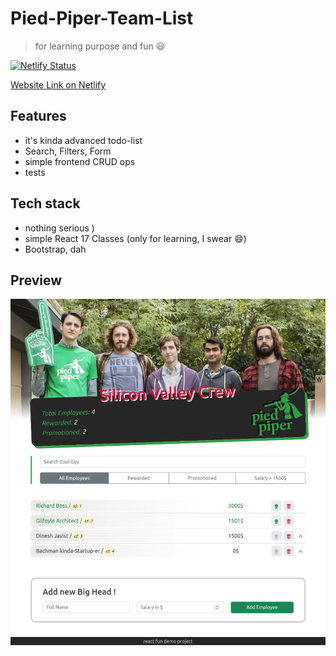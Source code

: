 # Pied-Piper-Team-List

> for learning purpose and fun 😃

[![Netlify Status](https://api.netlify.com/api/v1/badges/b46171d0-7571-4d8e-8c16-c41c91585c45/deploy-status)](https://app.netlify.com/sites/filgeary-pied-piper-team-list/deploys)

[Website Link on Netlify](https://filgeary-pied-piper-team-list.netlify.app/)

## Features

- it's kinda advanced todo-list
- Search, Filters, Form
- simple frontend CRUD ops
- tests

## Tech stack

- nothing serious )
- simple React 17 Classes (only for learning, I swear 😄)
- Bootstrap, dah

## Preview

![preview-image](preview.webp)
